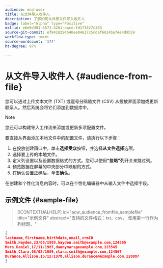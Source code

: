 ```yaml
---
audience: end-user
title: 从文件导入收件人
description: 了解如何从外部文件导入收件人
badge: label="Alpha" type="Positive"
exl-id: e6e0dd01-5573-4261-aace-fd173827c383
source-git-commit: ef8418294540ee0462725cdaf6824ba7ee4d9b59
workflow-type: tm+mt
source-wordcount: '174'
ht-degree: 97%

---
```


# 从文件导入收件人 {#audience-from-file}

您可以通过上传文本文件 (TXT) 或逗号分隔值文件 (CSV) 从投放界面添加或更新联系人。然后系统会将它们添加到数据库中。

>[!NOTE]
>
>您还可以构建导入工作流来添加或更新多项配置文件。


要直接从界面添加本地文件中的配置文件，请执行以下步骤：

1. 在投放创建窗口中，单击&#x200B;**选择受众**&#x200B;按钮，并选择&#x200B;**从文件选择**&#x200B;选项。
1. 选择要上传的本地文件。
1. 定义列设置以及设置数据格式的方式。您可以使用&#x200B;**“忽略”列**&#x200B;开关来跳过列。
1. 预览数据在屏幕的中央部分中映射的方式。
1. 在确认设置正确后，单击&#x200B;**确认**。

在创建和个性化消息内容时，可以在个性化编辑器中从输入文件中选择字段。

## 示例文件 {#sample-file}

>[!CONTEXTUALHELP]
>id="acw_audience_fromfile_samplefile"
>title="示例文件"
>abstract="支持的文件格式：txt、csv。 使用第一行作为列标题。"


```json
{
lastname,firstname,birthdate,email,crmID
Smith,Hayden,23/05/1989,hayden.smith@example.com,124365
Mars,Daniel,17/11/1987,dannymars@example.com,123545
Smith,Clara,08/02/1989,clara.smith@example.com,124567
Durance,Allison,15/12/1978,allison.durance@example.com,120987
}
```
